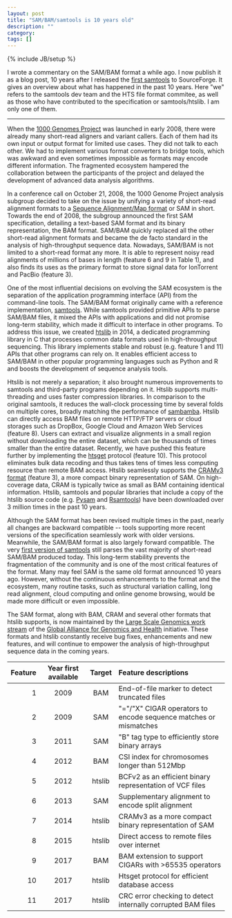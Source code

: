 ```yaml
---
layout: post
title: "SAM/BAM/samtools is 10 years old"
description: ""
category: 
tags: []
---
```

{% include JB/setup %}

I wrote a commentary on the SAM/BAM format a while ago. I now publish it as a
blog post, 10 years after I released the [first samtools][st1] to SourceForge.
It gives an overview about what has happened in the past 10 years. Here "we"
refers to the samtools dev team and the HTS file format commitee, as well as
those who have contributed to the specification or samtools/htslib. I am only
one of them.

<hr/>

When the [1000 Genomes Project][1000g] was launched in early 2008, there were already many
short-read aligners and variant callers. Each of them had its own input or
output format for limited use cases. They did not talk to each other. We had to
implement various format converters to bridge tools, which was awkward and even
sometimes impossible as formats may encode different information. The
fragmented ecosystem hampered the collaboration between the participants of the
project and delayed the development of advanced data analysis algorithms.

In a conference call on October 21, 2008, the 1000 Genome Project analysis
subgroup decided to take on the issue by unifying a variety of short-read
alignment formats to a [Sequence Alignment/Map format][sam] or SAM in short. Towards
the end of 2008, the subgroup announced the first SAM specification, detailing
a text-based SAM format and its binary representation, the BAM format. SAM/BAM
quickly replaced all the other short-read alignment formats and became the de
facto standard in the analysis of high-throughput sequence data. Nowadays,
SAM/BAM is not limited to a short-read format any more. It is able to represent
noisy read alignments of millions of bases in length (feature 6 and 9 in Table
1), and also finds its uses as the primary format to store signal data for
IonTorrent and PacBio (feature 3).

One of the most influential decisions on evolving the SAM ecosystem is the
separation of the application programming interface (API) from the command-line
tools. The SAM/BAM format originally came with a reference implementation,
[samtools][samtools]. While samtools provided primitive APIs to parse SAM/BAM files, it
mixed the APIs with applications and did not promise long-term stability, which
made it difficult to interface in other programs. To address this issue, we
created [htslib][htslib] in 2014, a dedicated programming library in C that processes
common data formats used in high-throughput sequencing. This library implements
stable and robust (e.g. feature 1 and 11) APIs that other programs can rely on.
It enables efficient access to SAM/BAM in other popular programming languages
such as Python and R and boosts the development of sequence analysis tools.

Htslib is not merely a separation; it also brought numerous improvements to
samtools and third-party programs depending on it. Htslib supports
multi-threading and uses faster compression libraries. In comparison to the
original samtools, it reduces the wall-clock processing time by several folds
on multiple cores, broadly matching the performance of [sambamba][sambamba]. Htslib can
directly access BAM files on remote HTTP/FTP servers or cloud storages such as
DropBox, Google Cloud and Amazon Web Services (feature 8). Users can extract
and visualize alignments in a small region without downloading the entire
dataset, which can be thousands of times smaller than the entire dataset.
Recently, we have pushed this feature further by implementing the [htsget][htsget]
protocol (feature 10). This protocol eliminates bulk data recoding and thus
takes tens of times less computing resource than remote BAM access. Htslib
seamlessly supports the [CRAMv3 format][cram] (feature 3), a more compact binary
representation of SAM. On high-coverage data, CRAM is typically twice as small
as BAM containing identical information. Htslib, samtools and popular libraries
that include a copy of the htslib source code (e.g. [Pysam][pysam] and [Rsamtools][rsamtools]) have
been downloaded over 3 million times in the past 10 years.

Although the SAM format has been revised multiple times in the past, nearly all
changes are backward compatible -- tools supporting more recent versions of
the specification seamlessly work with older versions. Meanwhile, the SAM/BAM
format is also largely forward compatible. The very [first version of samtools][st1]
still parses the vast majority of short-read SAM/BAM produced today. This
long-term stability prevents the fragmentation of the community and is one of
the most critical features of the format. Many may feel SAM is the same old
format announced 10 years ago. However, without the continuous enhancements to
the format and the ecosystem, many routine tasks, such as structural variation
calling, long read alignment, cloud computing and online genome browsing, would
be made more difficult or even impossible.

The SAM format, along with BAM, CRAM and several other formats that htslib
supports, is now maintained by the [Large Scale Genomics work stream][lsg] of the [Global Alliance
for Genomics and Health][ga4gh] initiative. These formats and htslib constantly receive
bug fixes, enhancements and new features, and will continue to empower the
analysis of high-throughput sequence data in the coming years.

|Feature |Year first available |Target |Feature descriptions|
|-------:|:-------------------:|:-----:|:-------------------|
|1 |2009 |BAM |End-of-file marker to detect truncated files|
|2 |2009 |SAM |"="/"X" CIGAR operators to encode sequence matches or mismatches|
|3 |2011 |SAM |"B" tag type to efficiently store binary arrays|
|4 |2012 |BAM |CSI index for chromosomes longer than 512Mbp|
|5 |2012 |htslib |BCFv2 as an efficient binary representation of VCF files|
|6 |2013 |SAM |Supplementary alignment to encode split alignment|
|7 |2014 |htslib |CRAMv3 as a more compact binary representation of SAM|
|8 |2015 |htslib |Direct access to remote files over internet|
|9 |2017 |BAM |BAM extension to support CIGARs with >65535 operators|
|10 |2017 |htslib |Htsget protocol for efficient database access|
|11 |2017 |htslib |CRC error checking to detect internally corrupted BAM files|

[1000g]: https://en.wikipedia.org/wiki/1000_Genomes_Project
[sam]: https://en.wikipedia.org/wiki/SAM_(file_format)
[samtools]: https://github.com/samtools/samtools
[htslib]: https://github.com/samtools/htslib
[sambamba]: http://lomereiter.github.io/sambamba/
[htsget]: https://www.ncbi.nlm.nih.gov/pubmed/29931085
[cram]: https://en.wikipedia.org/wiki/CRAM_(file_format)
[pysam]: https://github.com/pysam-developers/pysam
[rsamtools]: https://bioconductor.org/packages/release/bioc/html/Rsamtools.html
[st1]: https://sourceforge.net/projects/samtools/files/samtools/0.1.1/
[ga4gh]: https://www.ga4gh.org/
[lsg]: https://www.ga4gh.org/work_stream/large-scale-genomics/
